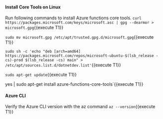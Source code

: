 #### Install Core Tools on Linux
Run following commands to install Azure functions core tools.
`curl https://packages.microsoft.com/keys/microsoft.asc | gpg --dearmor > microsoft.gpg`{{execute T1}}

`sudo mv microsoft.gpg /etc/apt/trusted.gpg.d/microsoft.gpg`{{execute T1}}

`sudo sh -c 'echo "deb [arch=amd64] https://packages.microsoft.com/repos/microsoft-ubuntu-$(lsb_release -cs)-prod $(lsb_release -cs) main" > /etc/apt/sources.list.d/dotnetdev.list'`{{execute T1}}

`sudo apt-get update`{{execute T1}}

yes | sudo apt-get install azure-functions-core-tools`{{execute T1}}

#### Azure CLI
Verify the Azure CLI version with the az command `az --version`{{execute T1}}